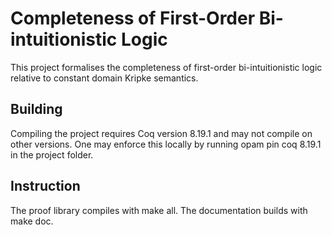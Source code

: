 # Completeness of First-Order Bi-intuitionistic Logic

This project formalises the completeness of first-order bi-intuitionistic logic relative to constant domain Kripke semantics.

## Building

Compiling the project requires Coq version 8.19.1 and may not compile on other versions. One may enforce this locally by running opam pin coq 8.19.1 in the project folder.

## Instruction

The proof library compiles with make all. The documentation builds with make doc.
